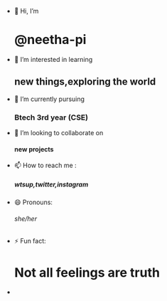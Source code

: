 - 👋 Hi, I’m <p> <h1> @neetha-pi
- 👀 I’m interested in learning <p><h2> new things,exploring the world
- 🌱 I’m currently pursuing <p><h3>Btech 3rd year (CSE)
- 💞️ I’m looking to collaborate on <p><h4> new projects
- 📫 How to reach me :<p><h5>wtsup,twitter,instagram
- 😄 Pronouns: <p><h6> she/her
- ⚡ Fun fact:<p><h1>Not all feelings are truth
- 

<!---
neetha-pi/neetha-pi is a ✨ special ✨ repository because its `README.md` (this file) appears on your GitHub profile.
You can click the Preview link to take a look at your changes.
--->
